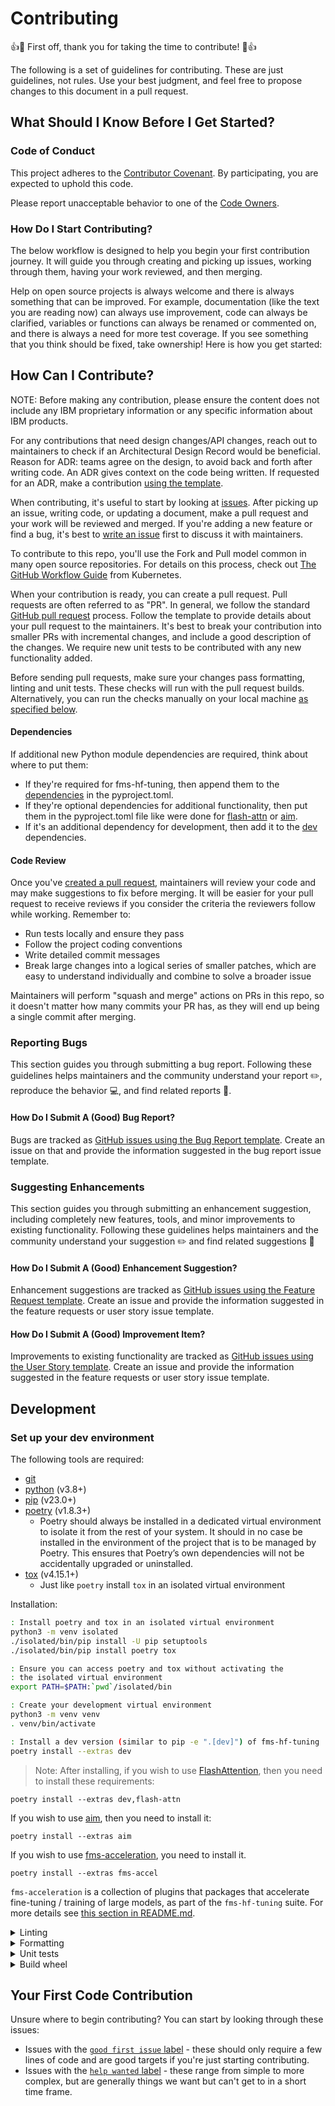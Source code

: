 # Contributing

👍🎉 First off, thank you for taking the time to contribute! 🎉👍

The following is a set of guidelines for contributing. These are just guidelines, not rules. Use your best judgment, and feel free to propose changes to this document in a pull request.

## What Should I Know Before I Get Started?

### Code of Conduct

This project adheres to the [Contributor Covenant](./code-of-conduct.md). By participating, you are expected to uphold this code.

Please report unacceptable behavior to one of the [Code Owners](./CODEOWNERS).

### How Do I Start Contributing?

The below workflow is designed to help you begin your first contribution journey. It will guide you through creating and picking up issues, working through them, having your work reviewed, and then merging.

Help on open source projects is always welcome and there is always something that can be improved. For example, documentation (like the text you are reading now) can always use improvement, code can always be clarified, variables or functions can always be renamed or commented on, and there is always a need for more test coverage. If you see something that you think should be fixed, take ownership! Here is how you get started:

## How Can I Contribute?

NOTE: Before making any contribution, please ensure the content does not include any IBM proprietary information or any specific information about IBM products. 

For any contributions that need design changes/API changes, reach out to maintainers to check if an Architectural Design Record would be beneficial. Reason for ADR: teams agree on the design, to avoid back and forth after writing code. An ADR gives context on the code being written. If requested for an ADR, make a contribution [using the template](./architecture_records/template.md).

When contributing, it's useful to start by looking at [issues](https://github.com/foundation-model-stack/fms-hf-tuning/issues). After picking up an issue, writing code, or updating a document, make a pull request and your work will be reviewed and merged. If you're adding a new feature or find a bug, it's best to [write an issue](https://github.com/foundation-model-stack/fms-hf-tuning/issues/new) first to discuss it with maintainers. 

To contribute to this repo, you'll use the Fork and Pull model common in many open source repositories. For details on this process, check out [The GitHub Workflow
Guide](https://github.com/kubernetes/community/blob/master/contributors/guide/github-workflow.md)
from Kubernetes.

When your contribution is ready, you can create a pull request. Pull requests are often referred to as "PR". In general, we follow the standard [GitHub pull request](https://help.github.com/en/articles/about-pull-requests) process. Follow the template to provide details about your pull request to the maintainers. It's best to break your contribution into smaller PRs with incremental changes, and include a good description of the changes. 
We require new unit tests to be contributed with any new functionality added. 

Before sending pull requests, make sure your changes pass formatting, linting and unit tests. These checks will run with the pull request builds. Alternatively, you can run the checks manually on your local machine [as specified below](#development).

#### Dependencies
If additional new Python module dependencies are required, think about where to put them:

- If they're required for fms-hf-tuning, then append them to the [dependencies](https://github.com/foundation-model-stack/fms-hf-tuning/blob/main/pyproject.toml#L28) in the pyproject.toml.
- If they're optional dependencies for additional functionality, then put them in the pyproject.toml file like were done for [flash-attn](https://github.com/foundation-model-stack/fms-hf-tuning/blob/main/pyproject.toml#L44) or [aim](https://github.com/foundation-model-stack/fms-hf-tuning/blob/main/pyproject.toml#L45).
- If it's an additional dependency for development, then add it to the [dev](https://github.com/foundation-model-stack/fms-hf-tuning/blob/main/pyproject.toml#L43) dependencies.

#### Code Review

Once you've [created a pull request](#how-can-i-contribute), maintainers will review your code and may make suggestions to fix before merging. It will be easier for your pull request to receive reviews if you consider the criteria the reviewers follow while working. Remember to:

- Run tests locally and ensure they pass
- Follow the project coding conventions
- Write detailed commit messages
- Break large changes into a logical series of smaller patches, which are easy to understand individually and combine to solve a broader issue

Maintainers will perform "squash and merge" actions on PRs in this repo, so it doesn't matter how many commits your PR has, as they will end up being a single commit after merging.

### Reporting Bugs

This section guides you through submitting a bug report. Following these guidelines helps maintainers and the community understand your report ✏️, reproduce the behavior 💻, and find related reports 🔎.

#### How Do I Submit A (Good) Bug Report?

Bugs are tracked as [GitHub issues using the Bug Report template](https://github.com/foundation-model-stack/fms-hf-tuning/issues/new?template=bug_report.md). Create an issue on that and provide the information suggested in the bug report issue template. 

### Suggesting Enhancements

This section guides you through submitting an enhancement suggestion, including completely new features, tools, and minor improvements to existing functionality. Following these guidelines helps maintainers and the community understand your suggestion ✏️ and find related suggestions 🔎

#### How Do I Submit A (Good) Enhancement Suggestion?

Enhancement suggestions are tracked as [GitHub issues using the Feature Request template](https://github.com/foundation-model-stack/fms-hf-tuning/issues/new?template=feature_request.md). Create an issue and provide the information suggested in the feature requests or user story issue template.

#### How Do I Submit A (Good) Improvement Item?

Improvements to existing functionality are tracked as [GitHub issues using the User Story template](https://github.com/foundation-model-stack/fms-hf-tuning/issues/new?template=user_story.md). Create an issue and provide the information suggested in the feature requests or user story issue template.

## Development

### Set up your dev environment

The following tools are required:

- [git](https://git-scm.com)
- [python](https://www.python.org) (v3.8+)
- [pip](https://pypi.org/project/pip/) (v23.0+)
- [poetry](https://python-poetry.org/docs/#installation) (v1.8.3+)
  - Poetry should always be installed in a dedicated virtual environment to isolate it from the rest of your system. It should in no case be installed in the environment of the project that is to be managed by Poetry. This ensures that Poetry’s own dependencies will not be accidentally upgraded or uninstalled.
- [tox](https://tox.wiki/en/4.15.1/installation.html) (v4.15.1+)
  - Just like `poetry` install `tox` in an isolated virtual environment

Installation:

```bash 
: Install poetry and tox in an isolated virtual environment
python3 -m venv isolated
./isolated/bin/pip install -U pip setuptools
./isolated/bin/pip install poetry tox

: Ensure you can access poetry and tox without activating the
: the isolated virtual environment
export PATH=$PATH:`pwd`/isolated/bin

: Create your development virtual environment
python3 -m venv venv
. venv/bin/activate

: Install a dev version (similar to pip -e ".[dev]") of fms-hf-tuning
poetry install --extras dev
```


> Note: After installing, if you wish to use [FlashAttention](https://github.com/Dao-AILab/flash-attention), then you need to install these requirements:
 
```
poetry install --extras dev,flash-attn
```

If you wish to use [aim](https://github.com/aimhubio/aim), then you need to install it:
```
poetry install --extras aim
```

If you wish to use [fms-acceleration](https://github.com/foundation-model-stack/fms-acceleration), you need to install it. 
```
poetry install --extras fms-accel
```
`fms-acceleration` is a collection of plugins that packages that accelerate fine-tuning / training of large models, as part of the `fms-hf-tuning` suite. For more details see [this section in README.md](README.md#fms-acceleration).

<details>
<summary>Linting</summary>

To lint your code:
```
    make lint
```

We use Pylint to checks your Python code for errors, coding standards, code convention and refactoring suggestions.

Pylint emits [messages](https://pylint.pycqa.org/en/latest/user_guide/messages/index.html) that provides explanations of the failed checks.

You should fix all message in the following order:
1. Fix each message provided. Select a message [description](https://pylint.pycqa.org/en/latest/user_guide/messages/messages_overview.html#messages-overview) to fix a message.
2. Disable a message (i.e: unbalanced-tuple-unpacking) caused by a particular line of code:
    ```python
    a, b = ... # pylint: disable=unbalanced-tuple-unpacking
    ```
    Please see [here](https://pylint.pycqa.org/en/latest/user_guide/messages/message_control.html#block-disables) for the progma syntax.

3. Disable a checker globally. Please extend the `disable=` list in the [pylintrc](.pylintrc) file.
    > Note: Disable checkers only if there is good reason.
</details>

<details>
<summary>Formatting</summary>

To format your code:
```
    make fmt
```
We use [black](https://github.com/psf/black) formatter to format the code.

You could optionally install the git pre-commit hooks if you would like to format the code automatically for each commit:
```
brew install pre-commit
pre-commit install
```
</details>

<details>
<summary>Unit tests</summary>

To run unit tests:
```
    make test
```
Running unit tests ensures your contributions do not break exiting code.
We use [pytest](https://docs.pytest.org/) framework to run unit tests. The framework is setup to run all run all test_*.py or *_test.py in the [tests](./tests) directory.

> Optionally, run `make all` command to do formatting, linting, and testing at once.
</details>

<details>
<summary>Build wheel</summary>

To build a wheel file:
```shell
tox -e build
```
Running the command will create a single ZIP-format archive containing the library source code with the .whl extension in the `dist/` directory.

</details>

## Your First Code Contribution

Unsure where to begin contributing? You can start by looking through these issues:

- Issues with the [`good first issue` label](https://github.com/foundation-model-stack/fms-hf-tuning/issues?q=is%3Aissue+is%3Aopen+label%3A%22good+first+issue%22) - these should only require a few lines of code and are good targets if you're just starting contributing.
- Issues with the [`help wanted` label](https://github.com/foundation-model-stack/fms-hf-tuning/issues?q=is%3Aissue+is%3Aopen+label%3A%22help+wanted%22) - these range from simple to more complex, but are generally things we want but can't get to in a short time frame.
